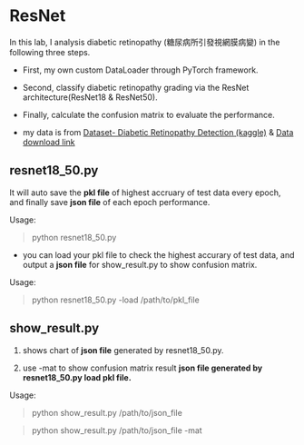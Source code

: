 # ResNet
In this lab, I analysis diabetic retinopathy (糖尿病所引發視網膜病變) in
the following three steps. 
* First, my own custom DataLoader through PyTorch framework. 
* Second, classify diabetic retinopathy grading via the ResNet architecture(ResNet18 & ResNet50). 
* Finally, calculate the confusion matrix to evaluate the performance.

* my data is from [Dataset- Diabetic Retinopathy Detection (kaggle)](https://www.kaggle.com/c/diabetic-retinopathy-detection#description) & [Data download link](https://drive.google.com/open?id=1RTmrk7Qu9IBjQYLczaYKOvXaHWBS0o72)


## resnet18_50.py
It will auto save the __pkl file__ of highest accruary of test data every epoch, and finally save __json file__ of each epoch performance.

Usage:

> python resnet18_50.py

* you can load your pkl file to check the highest accurary of test data, and output a __json file__ for show_result.py to show confusion matrix.

Usage:

> python resnet18_50.py -load /path/to/pkl_file


## show_result.py
1. shows chart of __json file__ generated by resnet18_50.py.

2. use -mat to show confusion matrix result __json file generated by resnet18_50.py load pkl file.__

Usage:

> python show_result.py /path/to/json_file

> python show_result.py /path/to/json_file -mat

